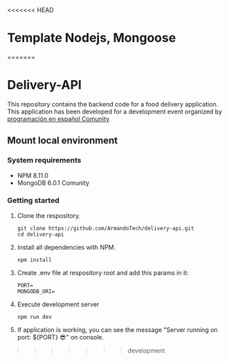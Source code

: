 <<<<<<< HEAD
# Template Nodejs, Mongoose
=======
# Delivery-API

This repository contains the backend code for a food delivery application. This application has been developed for a development event organized by [programación en español Comunity](https://www.twitch.tv/programacion_en_esp)

## Mount local environment

### System requirements

- NPM 8.11.0
- MongoDB 6.0.1 Comunity

### Getting started

1. Clone the respository.

   ```shell
   git clone https://github.com/ArmandoTech/delivery-api.git
   cd delivery-api
   ```

2. Install all dependencies with NPM.

   ```shell
   npm install
   ```

3. Create .env file at respository root and add this params in it:

   ```shell
   PORT=
   MONGODB_URI=
   ```

4. Execute development server

   ```shell
   npm run dev
   ```

5. If application is working, you can see the message "Server running on port: ${PORT} 😎" on console.
>>>>>>> development
